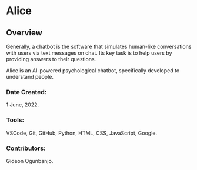 # Alice

## Overview

Generally, a chatbot is the software that simulates human-like conversations with users via text messages on chat. Its key task is to help users by providing answers to their questions.

Alice is an AI-powered psychological chatbot, specifically developed to understand people.

### Date Created:

1 June, 2022.

### Tools:

VSCode, Git, GitHub, Python, HTML, CSS, JavaScript, Google.

### Contributors:

Gideon Ogunbanjo.